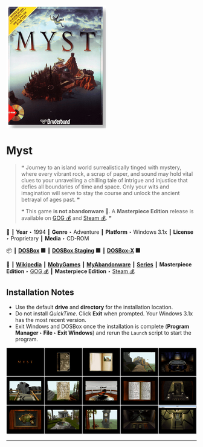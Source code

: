 ![](Thumbnail.png "application-thumbnail")

# Myst

> ❝ Journey to an island world surrealistically tinged with mystery, where every vibrant rock, a scrap of paper, and sound may hold vital clues to your unravelling a chilling tale of intrigue and injustice that defies all boundaries of time and space. Only your wits and imagination will serve to stay the course and unlock the ancient betrayal of ages past. ❞
>
> ❝ This game **is not abandonware 🚫**. A **Masterpiece Edition** release is available on [GOG 💰](https://www.gog.com/en/game/myst_masterpiece_edition) and [Steam 💰](https://store.steampowered.com/app/63660/Myst_Masterpiece_Edition/). ❞
>

📌 ┃ **Year** ‣ 1994 ┃ **Genre** ‣ Adventure ┃ **Platform** ‣ Windows 3.1x ┃ **License** ‣ Proprietary ┃ **Media** ‣ CD-ROM 

📦 ┃ **[DOSBox](https://www.dosbox.com/) 🟩** ┃ **[DOSBox Staging](https://dosbox-staging.github.io/) 🟩** ┃ **[DOSBox-X](https://dosbox-x.com/) 🟩** 

📎 ┃ **[Wikipedia](https://en.wikipedia.org/wiki/Myst)** ┃ **[MobyGames](https://www.mobygames.com/game/1223/myst/)** ┃ **[MyAbandonware](https://www.myabandonware.com/game/myst-3nm)** ┃ **[Series](https://en.wikipedia.org/wiki/Myst_(series))** ┃ **Masterpiece Edition** ‣ [GOG 💰](https://www.gog.com/en/game/myst_masterpiece_edition) ┃ **Masterpiece Edition** ‣ [Steam 💰](https://store.steampowered.com/app/63660/Myst_Masterpiece_Edition/) 

## Installation Notes
- Use the default **drive** and **directory** for the installation location.
- Do not install *QuickTime*. Click **Exit** when prompted. Your Windows 3.1x has the most recent version.
- Exit Windows and DOSBox once the installation is complete (**Program Manager ‣ File ‣ Exit Windows**) and rerun the `Launch` script to start the program.

![](Montage.png "Myst")

---


